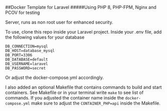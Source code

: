 
##Docker Template for Laravel
#####Using PHP 8, PHP-FPM, Nginx and PCOV for testing

Server, runs as non root user for enhanced security.

To use, clone this repo inside your Laravel project.
Inside your .env file, add the following values for your database
````
DB_CONNECTION=mysql
DB_HOST=database_mysql
DB_PORT=3306
DB_DATABASE=default
DB_USERNAME=laravel
DB_PASSWORD=secret
````
Or adjust the docker-compose.yml accordingly.

I also added an optional Makefile that contains commands to build and start containers. See Makefile or in your terminal write `make` to see list of commands. If you adjusted the container name inside the `docker-compose.yml` make sure to adjust the `CONTAINER_PHP=api` inside the Makefile.
